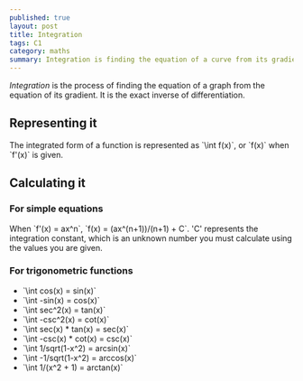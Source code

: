 ```yaml
---
published: true
layout: post
title: Integration
tags: C1
category: maths
summary: Integration is finding the equation of a curve from its gradient.
---
```


_Integration_ is the process of finding the equation of a graph from the equation of its gradient. It is the exact inverse of differentiation.

## Representing it

The integrated form of a function is represented as \`\int f(x)\`, or \`f(x)\` when \`f'(x)\` is given.

## Calculating it

### For simple equations
When \`f'(x) = ax^n\`, \`f(x) = (ax^(n+1))/(n+1) + C\`.
\'C\' represents the integration constant, which is an unknown number you must calculate using the values you are given.

### For trigonometric functions
+ \`\int cos(x) = sin(x)\`
+ \`\int -sin(x) = cos(x)\`
+ \`\int sec^2(x) = tan(x)\`
+ \`\int -csc^2(x) = cot(x)\`
+ \`\int sec(x) * tan(x) = sec(x)\`
+ \`\int -csc(x) * cot(x) = csc(x)\`
+ \`\int 1/sqrt(1-x^2) = arcsin(x)\`
+ \`\int -1/sqrt(1-x^2) = arccos(x)\`
+ \`\int 1/(x^2 + 1) = arctan(x)\`
